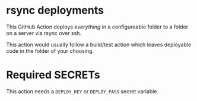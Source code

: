 # rsync deployments

This GitHub Action deploys *everything* in a configureable folder to a folder on a server via rsync over ssh. 

This action would usually follow a build/test action which leaves deployable code in the folder of your choosing.

# Required SECRETs

This action needs a `DEPLOY_KEY` or `DEPLOY_PASS` secret variable.